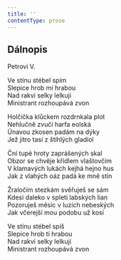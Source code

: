 ```yaml
---
title: ''
contentType: prose
---
```


## Dálnopis

Petrovi V.

Ve stínu stébel spím  
Slepice hrob mi hrabou  
Nad rakvi selky lelkuji  
Ministrant rozhoupává zvon

Holčička klůckem rozdrnkala plot  
Nehlučně zvučí harfa eolská  
Únavou zkosen padám na dýky  
Jež jitro tasí z štíhlých gladiol

Ční tupé hroty zaprášených skal  
Obzor se chvěje křídlem vlaštovčím  
V klamavých lukách kejhá hejno hus  
Jak z vlahých oáz padá ke mně stín

Žraločím stezkám svěřuješ se sám  
Kdesi daleko v spleti labských lian  
Pozoruješ měsíc v luzích nebeských  
Jak včerejší mou podobu už kosí

Ve stínu stébel spíš  
Slepice hrob ti hrabou  
Nad rakví selky lelkují  
Ministrant rozhoupává zvon
